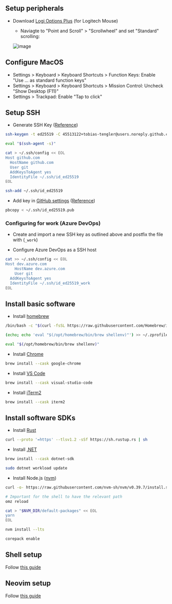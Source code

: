 ## Setup peripherals

- Download [Logi Options Plus](https://www.logitech.com/de-ch/software/logi-options-plus.html) (for Logitech Mouse)
  - Naviagte to "Point and Scroll" > "Scrollwheel" and set "Standard" scrolling:
  
  ![image](https://github.com/tobias-tengler/macos-setup/assets/45513122/063c022b-2884-48ed-bda2-eacf4704f304)

## Configure MacOS

- Settings > Keyboard > Keyboard Shortcuts > Function Keys: Enable "Use ... as standard function keys"
- Settings > Keyboard > Keyboard Shortcuts > Mission Control: Uncheck "Show Desktop (F11)"
- Settings > Trackpad: Enable "Tap to click"

## Setup SSH

- Generate SSH Key ([Reference](https://docs.github.com/en/authentication/connecting-to-github-with-ssh/generating-a-new-ssh-key-and-adding-it-to-the-ssh-agent))

```sh
ssh-keygen -t ed25519 -C 45513122+tobias-tengler@users.noreply.github.com

eval "$(ssh-agent -s)"

cat > ~/.ssh/config << EOL
Host github.com
  HostName github.com
  User git
  AddKeysToAgent yes
  IdentityFile ~/.ssh/id_ed25519
EOL

ssh-add ~/.ssh/id_ed25519
```

- Add key in [GitHub settings](https://github.com/settings/keys) ([Reference](https://docs.github.com/en/authentication/connecting-to-github-with-ssh/adding-a-new-ssh-key-to-your-github-account))

```sh
pbcopy < ~/.ssh/id_ed25519.pub
```

### Configuring for work (Azure DevOps)

- Create and import a new SSH key as outlined above and postfix the file with (`_work`)

- Configure Azure DevOps as a SSH host

```sh
cat >> ~/.ssh/config << EOL
Host dev.azure.com
	HostName dev.azure.com
	User git
  AddKeysToAgent yes
  IdentityFile ~/.ssh/id_ed25519_work
EOL
```

## Install basic software

- Install [homebrew](https://brew.sh/)

```sh
/bin/bash -c "$(curl -fsSL https://raw.githubusercontent.com/Homebrew/install/HEAD/install.sh)"

(echo; echo 'eval "$(/opt/homebrew/bin/brew shellenv)"') >> ~/.zprofile

eval "$(/opt/homebrew/bin/brew shellenv)"
```

- Install [Chrome](https://www.google.com/chrome/)

```sh
brew install --cask google-chrome
```

- Install [VS Code](https://code.visualstudio.com/)

```sh
brew install --cask visual-studio-code
```

- Install [iTerm2](https://iterm2.com/)

```sh
brew install --cask iterm2
```

## Install software SDKs

- Install [Rust](https://www.rust-lang.org/tools/install)

```sh
curl --proto '=https' --tlsv1.2 -sSf https://sh.rustup.rs | sh
```

- Install [.NET](https://dotnet.microsoft.com/en-us/download#macos)

```sh
brew install --cask dotnet-sdk
```

```sh
sudo dotnet workload update
```

- Install Node.js ([nvm](https://github.com/nvm-sh/nvm))

```sh
curl -o- https://raw.githubusercontent.com/nvm-sh/nvm/v0.39.7/install.sh | bash
```

```sh
# Important for the shell to have the relevant path
omz reload

cat > "$NVM_DIR/default-packages" << EOL
yarn
EOL
```

```sh
nvm install --lts

corepack enable
```

## Shell setup

Follow [this guide](https://github.com/tobias-tengler/shell-config)

## Neovim setup

Follow [this guide](https://github.com/tobias-tengler/neovim-config)

